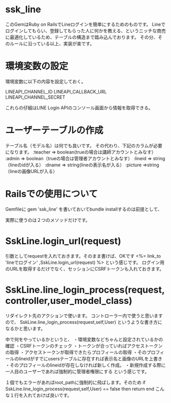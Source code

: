 # ssk_line
このGemはRuby on RailsでLineログインを簡単にするためのものです。
Lineでログインしてもらい、登録してもらった人に何かを教える、というニッチな商売に最適化しているため、テーブルの構造まで踏み込んでおります。
その分、そのルールに沿っている以上、実装が楽です。


# 環境変数の設定
環境変数に以下の内容を設定しておく。

LINEAPI_CHANNEL_ID
LINEAPI_CALLBACK_URL
LINEAPI_CHANNEL_SECRET

これらの仔細はLINE Login APIのコンソール画面から情報を取得できる。

# ユーザーテーブルの作成
テーブル名（モデル名）は何でも良いです。
その代わり、下記のカラムが必要になります。
:teacher => boolean(trueの場合は講師アカウントとみなす）
:admin => boolean（trueの場合は管理者アカウントとみなす）
:lineid => string（lineのidが入る）
:dname => string(lineの表示名が入る）
:picture =>string（lineの画像URLが入る）


# Railsでの使用について
Gemfileに
gem 'ssk_line'
を書いておいてbundle installするのは前提として、

実際に使うのは２つのメソッドだけです。

# SskLine.login_url(request)
引数としてrequestを入れておきます。そのまま書けば、OKです
<%= link_to 'lineでログイン' ,SskLine.login_url(request) %>
という感じです。
ログイン用のURLを取得するだけでなく、セッションにCSRFトークンも入れておきます。

# SskLine.line_login_process(request,controller,user_model_class)
リダイレクト先のアクションで使います。
コントローラー内で使うと思いますので、
SskLine.line_login_process(request,self,User)
というような書き方になるかと思います。

中で何をやっているかというと、
・環境変数などちゃんと設定されているかの確認
・CSRFトークンのチェック
・トークンが合っていればアクセストークンの取得
・アクセストークンが取得できたらプロフィールの取得
・そのプロフィールのlineidがすでにusersテーブルに存在すれば表示名と画像のURLを上書き
・そのプロフィールのlineidが存在しなければ新しく作成。
・新規作成する際に一人目のユーザーであれば強制的に管理者権限にする
という感じです。

１個でもエラーがあればroot_pathに強制的に飛ばします。そのため
if SskLine.line_login_process(request,self,User) == false then return end
こんな１行を入れておけば良いです。


